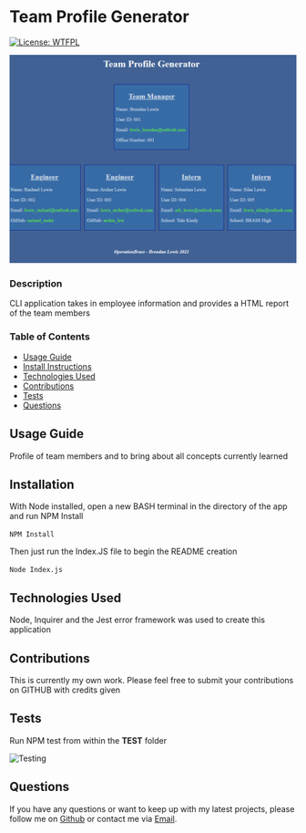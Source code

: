 # Team Profile Generator


  [![License: WTFPL](https://img.shields.io/badge/License-WTFPL-brightgreen.svg)](http://www.wtfpl.net/about/)



  ![Team Profile Generator](./Assets/finalScreen.PNG)


          
### Description 

CLI application takes in employee information and provides a HTML report of the team members


### Table of Contents

* [Usage Guide](#Usage-Guide)
* [Install Instructions](#Installation)
* [Technologies Used](#Technologies-Used)
* [Contributions](#Contributions)
* [Tests](#Tests)
* [Questions](#Questions)


## Usage Guide 

Profile of team members and to bring about all concepts currently learned 


## Installation 

With Node installed, open a new BASH terminal in the directory of the app and run NPM Install

 ```NPM Install```

Then just run the Index.JS file to begin the README creation 

```Node Index.js```


## Technologies Used 

Node, Inquirer and the Jest error framework was used to create this application


## Contributions 

This is currently my own work. Please feel free to submit your contributions on GITHUB with credits given

## Tests 

Run NPM test from within the __TEST__ folder

![Testing](./Assets/testSnip.PNG)

## Questions 

If you have any questions or want to keep up with my latest projects, please follow me on [Github](http://www.github.com/operationBrass) or contact me via [Email](mr.brn.lewis@outlook.com). 
